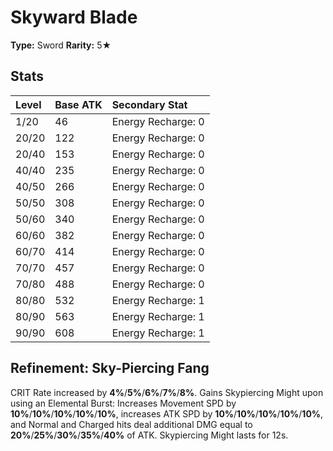 # Skyward Blade

**Type:** Sword
**Rarity:** 5★

## Stats

| Level | Base ATK | Secondary Stat |
| :--- | :--- | :--- |
| 1/20 | 46 | Energy Recharge: 0 |
| 20/20 | 122 | Energy Recharge: 0 |
| 20/40 | 153 | Energy Recharge: 0 |
| 40/40 | 235 | Energy Recharge: 0 |
| 40/50 | 266 | Energy Recharge: 0 |
| 50/50 | 308 | Energy Recharge: 0 |
| 50/60 | 340 | Energy Recharge: 0 |
| 60/60 | 382 | Energy Recharge: 0 |
| 60/70 | 414 | Energy Recharge: 0 |
| 70/70 | 457 | Energy Recharge: 0 |
| 70/80 | 488 | Energy Recharge: 0 |
| 80/80 | 532 | Energy Recharge: 1 |
| 80/90 | 563 | Energy Recharge: 1 |
| 90/90 | 608 | Energy Recharge: 1 |

## Refinement: Sky-Piercing Fang

CRIT Rate increased by **4%**/**5%**/**6%**/**7%**/**8%**. Gains Skypiercing Might upon using an Elemental Burst: Increases Movement SPD by **10%**/**10%**/**10%**/**10%**/**10%**, increases ATK SPD by **10%**/**10%**/**10%**/**10%**/**10%**, and Normal and Charged hits deal additional DMG equal to **20%**/**25%**/**30%**/**35%**/**40%** of ATK. Skypiercing Might lasts for 12s.

